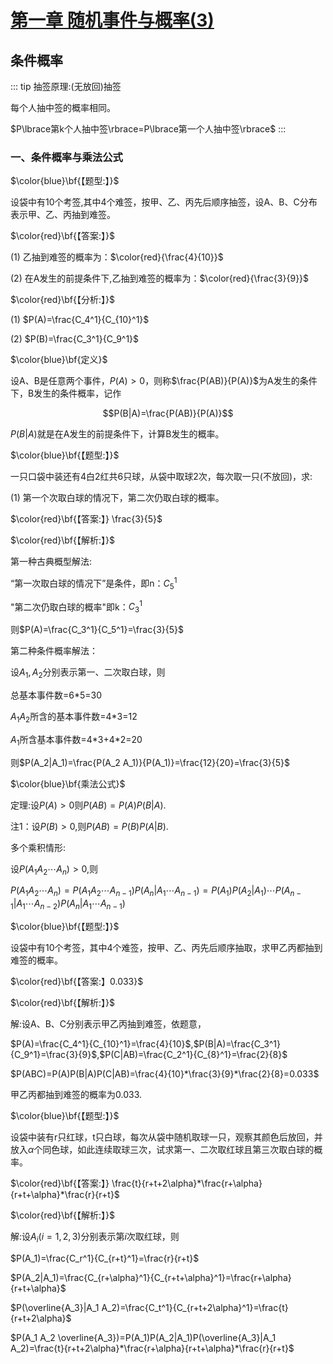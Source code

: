 # [第一章 随机事件与概率(3)](https://www.bilibili.com/video/BV1XJ411173b?p=5)

## 条件概率

::: tip
抽签原理:(无放回)抽签

每个人抽中签的概率相同。

$P\lbrace第k个人抽中签\rbrace=P\lbrace第一个人抽中签\rbrace$
:::

### 一、条件概率与乘法公式

  $\color{blue}\bf{【题型:】}$

  设袋中有10个考签,其中4个难签，按甲、乙、丙先后顺序抽签，设A、B、C分布表示甲、乙、丙抽到难签。

  $\color{red}\bf{【答案:】}$

  (1) 乙抽到难签的概率为：$\color{red}{\frac{4}{10}}$

  (2) 在A发生的前提条件下,乙抽到难签的概率为：$\color{red}{\frac{3}{9}}$

  $\color{red}\bf{【分析:】}$

  (1) $P(A)=\frac{C_4^1}{C_{10}^1}$

  (2) $P(B)=\frac{C_3^1}{C_9^1}$

  $\color{blue}\bf{定义}$

  设A、B是任意两个事件，$P(A)>0$，则称$\frac{P(AB)}{P(A)}$为A发生的条件下，B发生的条件概率，记作

  $$P(B|A)=\frac{P(AB)}{P(A)}$$

  $P(B|A)$就是在A发生的前提条件下，计算B发生的概率。

  $\color{blue}\bf{【题型:】}$

  一只口袋中装还有4白2红共6只球，从袋中取球2次，每次取一只(不放回)，求:

  (1) 第一个次取白球的情况下，第二次仍取白球的概率。

  $\color{red}\bf{【答案:】} \frac{3}{5}$  

  $\color{red}\bf{【解析:】}$

  第一种古典概型解法:

  “第一次取白球的情况下”是条件，即n：$C_5^1$

  "第二次仍取白球的概率"即k：$C_3^1$

  则$P(A)=\frac{C_3^1}{C_5^1}=\frac{3}{5}$

  第二种条件概率解法：

  设$A_1,A_2$分别表示第一、二次取白球，则

  总基本事件数=6*5=30

  $A_1 A_2$所含的基本事件数=4*3=12

  $A_1$所含基本事件数=4\*3+4\*2=20

  则$P(A_2|A_1)=\frac{P(A_2 A_1)}{P(A_1)}=\frac{12}{20}=\frac{3}{5}$

  $\color{blue}\bf{乘法公式}$

  定理:设$P(A)>0$则$P(AB)=P(A)P(B|A)$.

  注1：设$P(B)>0$,则$P(AB)=P(B)P(A|B)$.

  多个乘积情形:

  设$P(A_1 A_2\cdots A_n)>0$,则

  $P(A_1 A_2\cdots A_n)=P(A_1 A_2\cdots A_{n-1})P(A_n|A_1 \cdots A_{n-1})=P(A_1) P(A_2|A_1)\cdots P(A_{n-1}|A_1\cdots A_{n-2})P(A_n|A_1\cdots A_{n-1})$

  $\color{blue}\bf{【题型:】}$

  设袋中有10个考签，其中4个难签，按甲、乙、丙先后顺序抽取，求甲乙丙都抽到难签的概率。

  $\color{red}\bf{【答案:】0.033}$

  $\color{red}\bf{【解析:】}$

  解:设A、B、C分别表示甲乙丙抽到难签，依题意，

  $P(A)=\frac{C_4^1}{C_{10}^1}=\frac{4}{10}$,$P(B|A)=\frac{C_3^1}{C_9^1}=\frac{3}{9}$,$P(C|AB)=\frac{C_2^1}{C_{8}^1}=\frac{2}{8}$

  $P(ABC)=P(A)P(B|A)P(C|AB)=\frac{4}{10}*\frac{3}{9}*\frac{2}{8}=0.033$

  甲乙丙都抽到难签的概率为0.033.

  $\color{blue}\bf{【题型:】}$

  设袋中装有r只红球，t只白球，每次从袋中随机取球一只，观察其颜色后放回，并放入$\alpha$个同色球，如此连续取球三次，试求第一、二次取红球且第三次取白球的概率。

  $\color{red}\bf{【答案:】} \frac{t}{r+t+2\alpha}*\frac{r+\alpha}{r+t+\alpha}*\frac{r}{r+t}$  

  $\color{red}\bf{【解析:】}$

  解:设$A_i(i=1,2,3)$分别表示第$i$次取红球，则

  $P(A_1)=\frac{C_r^1}{C_{r+t}^1}=\frac{r}{r+t}$

  $P(A_2|A_1)=\frac{C_{r+\alpha}^1}{C_{r+t+\alpha}^1}=\frac{r+\alpha}{r+t+\alpha}$

  $P(\overline{A_3}|A_1 A_2)=\frac{C_t^1}{C_{r+t+2\alpha}^1}=\frac{t}{r+t+2\alpha}$

  $P(A_1 A_2 \overline{A_3})=P(A_1)P(A_2|A_1)P(\overline{A_3}|A_1 A_2)=\frac{t}{r+t+2\alpha}*\frac{r+\alpha}{r+t+\alpha}*\frac{r}{r+t}$
